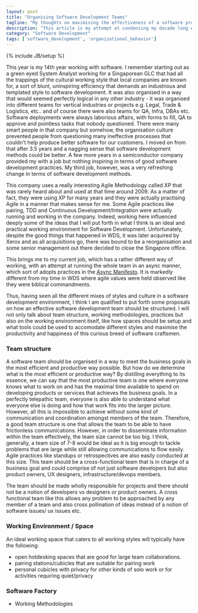 ```yaml
---
layout: post
title: "Organising Software Development Teams"
tagline: "My thoughts on maximising the effectiveness of a software producing team"
description: "This article is my attempt at condensing my decade long experience in software development and what kind of best practices and environment a productive Software Development team should have"
category: "Software Development" 
tags: ['software_development', 'organizational_behavior']
---
```

{% include JB/setup %}

This year is my 14th year working with software. I remember starting out as a green eyed System Analyst working for a Singaporean GLC that had all the trappings of the cultural working style that local companies are known for, a sort of blunt, uninspiring efficiency that demands an industrious and templated style to software development. It was also organised in a way that would seemed perfectly logical in any other industry - it was organised into different teams for vertical industries or projects e.g. Legal, Trade & Logistics, etc.. and of course there were also teams for QA, Infra, DBAs etc. Software deployments were always laborious affairs, with forms to fill, QA to approve and pointless tasks that nobody questioned. There were many smart people in that company but somehow, the organisation culture prevented people from questioning many ineffective processes that couldn't help produce better software for our customers. I moved on from that after 3.5 years and a nagging sense that software development methods could be better. A few more years in a semiconductor company provided my with a job but nothing inspiring in terms of good software development practices. My third job, however, was a very refreshing change in terms of software development methods. 

This company uses a really interesting Agile Methodology called XP that was rarely heard about and used at that time around 2009. As a matter of fact, they were using XP for many years and they were actually practising Agile in a manner that makes sense for me. Some Agile practices like pairing, TDD and Continuous Development/Integration were actually running and working in the company. Indeed, working here influenced deeply some of the ideas that I will put forth in what I think is an ideal and practical working environment for Software Development. Unfortunately, despite the good things that happened in WDS, it was later acquired by Xerox and as all acquisitions go, there was bound to be a reorganisation and some senior management out there decided to close the Singapore office.

This brings me to my current job, which has a rather different way of working, with an attempt at running the whole team in an async manner, which sort of adopts practices in the [Async Manifesto](http://asyncmanifesto.org). It is markedly different from my time in WDS where agile values were held observed like they were biblical commandments.

Thus, having seen all the different mixes of styles and culture in a software development environment, I think I am qualified to put forth some proposals on how an effective software development team should be structured. I will not only talk about team structure, working methodologies, practices but also on the working environment itself, like how spaces should be setup and what tools could be used to accomodate different styles and maximise the productivity and happiness of this curious breed of software craftsmen.

<!--more-->

### Team structure
A software team should be organised in a way to meet the business goals in the most efficient and productive way possible. But how do we determine what is the most efficient or productive way? By distilling everything to its essence, we can say that the most productive team is one where everyone knows what to work on and has the maximal time available to spend on developing products or services that achieves the business goals. In a perfectly telepathic team, everyone is also able to understand what everyone else is doing and how that work fits into the larger picture. However, all this is impossible to achieve without some kind of communication and coordination amongst members of the team. Therefore, a good team structure is one that allows the team to be able to have frictionless communications. However, in order to disseminate information within the team effectively, the team size cannot be too big. I think, generally, a team size of 7-8 would be ideal as it is big enough to tackle problems that are large while still allowing communications to flow easily. Agile practices like standups or retrospectives are also easily conducted at this size. This team should be a cross-functional team that is in charge of a business goal and could comprise of not just software developers but also product owners, UX designers, infrastructure/devops members.

The team should be made wholly responsible for projects and there should not be a notion of developers vs designers or product owners. A cross functional team like this allows any problem to be approached by any member of a team and also cross pollination of ideas instead of a notion of software issues/ ux issues etc.

### Working Environment / Space
An ideal working space that caters to all working styles will typically have the following:
- open hotdesking spaces that are good for large team collaborations.
- pairing stations/cubicles that are suitable for pairing work 
- personal cubicles with privacy for other kinds of solo work or for activities requiring quiet/privacy


### Software Factory



- Working Methodologies



